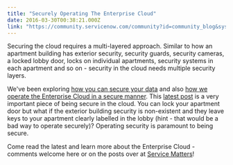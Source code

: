 ```yaml
---
title: "Securely Operating The Enterprise Cloud"
date: 2016-03-30T00:38:21.000Z
link: "https://community.servicenow.com/community?id=community_blog&sys_id=403eaa6ddbd0dbc01dcaf3231f96198a"
---
```

<p>Securing the cloud requires a multi-layered approach. Similar to how an apartment building has exterior security, security guards, security cameras, a locked lobby door, locks on individual apartments, security systems in each apartment and so on - security in the cloud needs multiple security layers. </p><p></p><p>We've been exploring <a title="ervicematters.servicenow.com/platform-security-on-the-enterprise-cloud/" href="https://servicematters.servicenow.com/platform-security-on-the-enterprise-cloud/">how you can secure your data</a> and also <a title="ervicematters.servicenow.com/securely-operating-the-enterprise-cloud/" href="https://servicematters.servicenow.com/securely-operating-the-enterprise-cloud/">how we operate the Enterprise Cloud in a secure manner</a>. This <a title="ervicematters.servicenow.com/securely-operating-the-enterprise-cloud/" href="https://servicematters.servicenow.com/securely-operating-the-enterprise-cloud/">latest post</a> is a very important piece of being secure in the cloud. You can lock your apartment door but what if the exterior building security is non-existent and they leave keys to your apartment clearly labelled in the lobby (hint - that would be a bad way to operate securely)? Operating security is paramount to being secure.</p><p></p><p>Come read the latest and learn more about the Enterprise Cloud - comments welcome here or on the posts over at <a title="rvicematters.servicenow.com/" href="http://servicematters.servicenow.com/">Service Matters</a>!</p>
